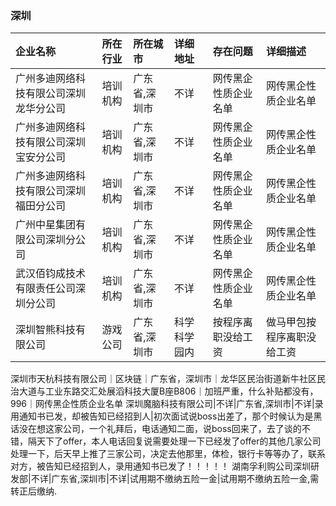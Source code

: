 ### 深圳
| 企业名称 | 所在行业 | 所在城市 | 详细地址 | 存在问题 | 详细描述 |
| :----- | :------ | :------ | :------ | :----- | :------ |
广州多迪网络科技有限公司深圳龙华分公司|培训机构|广东省,深圳市|不详|网传黑企性质企业名单|网传黑企性质企业名单
广州多迪网络科技有限公司深圳宝安分公司|培训机构|广东省,深圳市|不详|网传黑企性质企业名单|网传黑企性质企业名单
广州多迪网络科技有限公司深圳福田分公司|培训机构|广东省,深圳市|不详|网传黑企性质企业名单|网传黑企性质企业名单
广州中星集团有限公司深圳分公司|培训机构|广东省,深圳市|不详|网传黑企性质企业名单|网传黑企性质企业名单
武汉佰钧成技术有限责任公司深圳分公司|培训机构|广东省,深圳市|不详|网传黑企性质企业名单|网传黑企性质企业名单
深圳智熊科技有限公司|游戏公司|广东省,深圳市|科学科学园内|按程序离职没给工资|做马甲包按程序离职没给工资
深圳市天杭科技有限公司｜区块链｜广东省，深圳市｜龙华区民治街道新牛社区民治大道与工业东路交汇处展滔科技大厦B座B806｜加班严重，什么补贴都没有，996｜网传黑企性质企业名单
深圳魔脑科技有限公司|不详|广东省,深圳市|不详|录用通知书已发，却被告知已经招到人|初次面试说boss出差了，那个时候认为是黑话没在想这家公司，一个礼拜后，电话通知二面，说boss回来了，去了谈的不错，隔天下了offer，本人电话回复说需要处理一下已经发了offer的其他几家公司处理一下，后天早上推了三家公司，决定去他那里，体检，银行卡等等办了，联系对方，被告知已经招到人，录用通知书已发了！！！！！
湖南孚利购公司深圳研发部|不详|广东省,深圳市|不详|试用期不缴纳五险一金|试用期不缴纳五险一金,需转正后缴纳.
